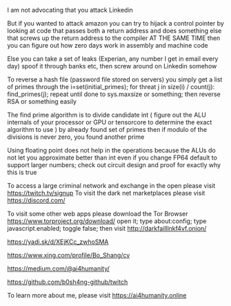 I am not advocating that you attack Linkedin

But if you wanted to attack amazon you can try to hijack a control pointer by looking at code that passes both a return address and does something else that screws up the return address to the compiler AT THE SAME TIME then you can figure out how zero days work in assembly and machine code

Else you can take a set of leaks (Experian, any number I get in email every day) spoof it through banks etc, then screw around on Linkedin somehow

To reverse a hash file (password file stored on servers) you simply get a list of primes through the i=set(initial_primes); for threat j in size(i) / count(j): find_primes(j); repeat until done to sys.maxsize or something; then reverse RSA or something easily

The find prime algorithm is to divide candidate int ( figure out the ALU internals of your processor or GPU or tensorcore to determine the exact algorithm to use ) by already found set of primes then if modulo of the divisions is never zero, you found another prime

Using floating point does not help in the operations because the ALUs do not let you approximate better than int even if you change FP64 default to support larger numbers; check out circuit design and proof for exactly why this is true

To access a large criminal network and exchange in the open please visit https://twitch.tv/signup
To visit the dark net marketplaces please visit https://discord.com/

To visit some other web apps please download the Tor Browser https://www.torproject.org/download/ open it; type about:config; type javascript.enabled; toggle false; then visit http://darkfailllnkf4vf.onion/

https://yadi.sk/d/XEjKCc_zwhoSMA

https://www.xing.com/profile/Bo_Shang/cv

https://medium.com/@ai4humanity/

https://github.com/b0sh4ng-github/twitch

To learn more about me, please visit https://ai4humanity.online

